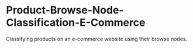 # Product-Browse-Node-Classification-E-Commerce
Classifying products on an e-commerce website using their browse nodes. 
